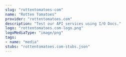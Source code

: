 ```yaml
---
slug: "rottentomatoes-com"
name: "Rotten Tomatoes"
provider: "rottentomatoes.com"
description: "Test our API services using I/O Docs."
logo: "rottentomatoes.com-logo.png"
logoMediaType: "image/png"
tags:
- name: "media"
stubs: "rottentomatoes.com-stubs.json"
---
```

